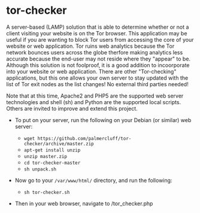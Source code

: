 # tor-checker
A server-based (LAMP) solution that is able to determine whether or not a client visiting your website is on the Tor browser. This application may be useful if you are wanting to block Tor users from accessing the core of your website or web application. Tor ruins web analytics because the Tor network bounces users across the globe therfore making analytics less accurate because the end-user may not reside where they "appear" to be. Although this solution is not foolproof, it is a good addition to incoorporate into your website or web application. There are other "Tor-checking" applications, but this one allows your own server to stay updated with the list of Tor exit nodes as the list changes! No external third parties needed!

Note that at this time, Apache2 and PHP5 are the supported web server technologies and shell (sh) and Python are the supported local scripts. Others are invited to improve and extend this project.

- To put on your server, run the following on your Debian (or similar) web server:
  - `wget https://github.com/palmercluff/tor-checker/archive/master.zip`
  - `apt-get install unzip`
  - `unzip master.zip`
  - `cd tor-checker-master`
  - `sh unpack.sh`

- Now go to your `/var/www/html/` directory, and run the following:
  - `sh tor-checker.sh`

- Then in your web browser, navigate to <your-website>/tor_checker.php
